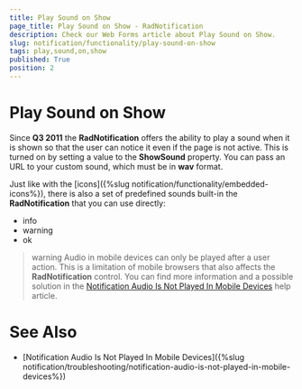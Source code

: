 ```yaml
---
title: Play Sound on Show
page_title: Play Sound on Show - RadNotification
description: Check our Web Forms article about Play Sound on Show.
slug: notification/functionality/play-sound-on-show
tags: play,sound,on,show
published: True
position: 2
---
```


# Play Sound on Show




Since **Q3 2011** the **RadNotification** offers the ability to play a sound when it is shown so that the user can notice it even if the page is not active. This is turned on by setting a value to the **ShowSound** property. You can pass an URL to your custom sound, which must be in **wav** format.

Just like with the [icons]({%slug notification/functionality/embedded-icons%}), there is also a set of predefined sounds built-in the **RadNotification** that you can use directly:

* info
* warning
* ok

>warning Audio in mobile devices can only be played after a user action. This is a limitation of mobile browsers that also affects the **RadNotification** control. You can find more information and a possible solution in the [Notification Audio Is Not Played In Mobile Devices](slug://notification/troubleshooting/notification-audio-is-not-played-in-mobile-devices) help article.


# See Also

 * [Notification Audio Is Not Played In Mobile Devices]({%slug notification/troubleshooting/notification-audio-is-not-played-in-mobile-devices%})

